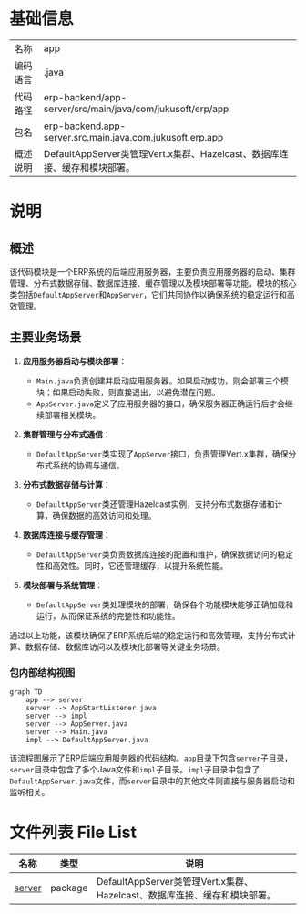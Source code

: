 # 基础信息

|      |      |
|------|------|
| 名称 | app |
| 编码语言 | .java |
| 代码路径 | erp-backend/app-server/src/main/java/com/jukusoft/erp/app |
| 包名 | erp-backend.app-server.src.main.java.com.jukusoft.erp.app |
| 概述说明 | DefaultAppServer类管理Vert.x集群、Hazelcast、数据库连接、缓存和模块部署。 |

# 说明

## 概述

该代码模块是一个ERP系统的后端应用服务器，主要负责应用服务器的启动、集群管理、分布式数据存储、数据库连接、缓存管理以及模块部署等功能。模块的核心类包括`DefaultAppServer`和`AppServer`，它们共同协作以确保系统的稳定运行和高效管理。

## 主要业务场景

1. **应用服务器启动与模块部署**：
   - `Main.java`负责创建并启动应用服务器。如果启动成功，则会部署三个模块；如果启动失败，则直接退出，以避免潜在问题。
   - `AppServer.java`定义了应用服务器的接口，确保服务器正确运行后才会继续部署相关模块。

2. **集群管理与分布式通信**：
   - `DefaultAppServer`类实现了`AppServer`接口，负责管理Vert.x集群，确保分布式系统的协调与通信。

3. **分布式数据存储与计算**：
   - `DefaultAppServer`类还管理Hazelcast实例，支持分布式数据存储和计算，确保数据的高效访问和处理。

4. **数据库连接与缓存管理**：
   - `DefaultAppServer`类负责数据库连接的配置和维护，确保数据访问的稳定性和高效性。同时，它还管理缓存，以提升系统性能。

5. **模块部署与系统管理**：
   - `DefaultAppServer`类处理模块的部署，确保各个功能模块能够正确加载和运行，从而保证系统的完整性和功能性。

通过以上功能，该模块确保了ERP系统后端的稳定运行和高效管理，支持分布式计算、数据存储、数据库访问以及模块化部署等关键业务场景。


### 包内部结构视图

```mermaid
graph TD
    app --> server
    server --> AppStartListener.java
    server --> impl
    server --> AppServer.java
    server --> Main.java
    impl --> DefaultAppServer.java
```

该流程图展示了ERP后端应用服务器的代码结构。`app`目录下包含`server`子目录，`server`目录中包含了多个Java文件和`impl`子目录。`impl`子目录中包含了`DefaultAppServer.java`文件，而`server`目录中的其他文件则直接与服务器启动和监听相关。

# 文件列表 File List

| 名称   | 类型  | 说明 |
|-------|------|-------------|
| [server](server/_module.md) | package | DefaultAppServer类管理Vert.x集群、Hazelcast、数据库连接、缓存和模块部署。 |


